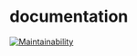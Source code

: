 # documentation 
[![Maintainability](https://api.codeclimate.com/v1/badges/e2028f61a225ec867f94/maintainability)](https://codeclimate.com/github/soniabzh51/projet/maintainability)
